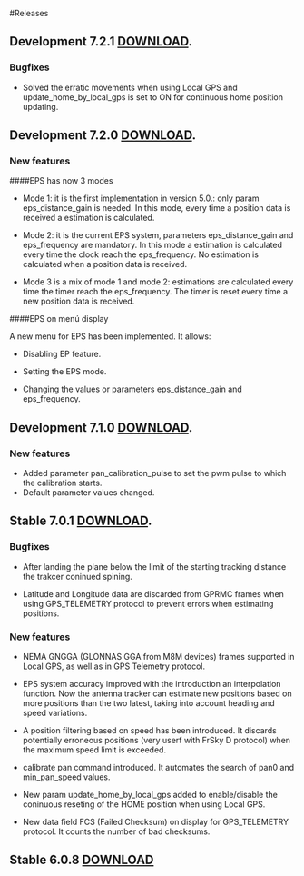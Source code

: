 #Releases

## Development 7.2.1 [DOWNLOAD](https://github.com/raul-ortega/u360gts/blob/master/releases/amv-open360tracker_NAZE-7.2.1.zip).

### Bugfixes

* Solved the erratic movements when using Local GPS and update_home_by_local_gps is set to ON for continuous home position updating.

## Development 7.2.0 [DOWNLOAD](https://github.com/raul-ortega/u360gts/blob/master/releases/amv-open360tracker_NAZE-7.2.0.zip).

### New features

####EPS has now 3 modes

* Mode 1: it is the first implementation in version 5.0.: only param eps_distance_gain is needed. In this mode, every time a position data is received a estimation is calculated.

* Mode 2: it is the current EPS system, parameters eps_distance_gain and eps_frequency are mandatory. In this mode a estimation is calculated every time the clock reach the eps_frequency. No estimation is calculated when a position data is received.

* Mode 3 is a mix of mode 1 and mode 2: estimations are calculated every time the timer reach the eps_frequency. The timer is reset every time a new position data is received.

####EPS on menú display

A new menu for EPS has been implemented. It allows:

* Disabling EP feature.

* Setting the EPS mode.

* Changing the values or parameters eps_distance_gain and eps_frequency.

## Development 7.1.0 [DOWNLOAD](https://github.com/raul-ortega/u360gts/blob/master/releases/amv-open360tracker_NAZE-7.1.0.zip).

### New features

* Added parameter pan_calibration_pulse to set the pwm pulse to which the calibration starts.
* Default parameter values changed.

## Stable 7.0.1 [DOWNLOAD](https://github.com/raul-ortega/u360gts/blob/master/releases/amv-open360tracker_NAZE-7.0.1.zip).

### Bugfixes

* After landing the plane below the limit of the starting tracking distance the trakcer coninued spining.

* Latitude and Longitude data are discarded from GPRMC frames when using GPS_TELEMETRY protocol to prevent errors when estimating positions.

### New features
	
* NEMA GNGGA (GLONNAS GGA from M8M devices) frames supported in Local GPS, as well as in GPS Telemetry protocol.

* EPS system accuracy improved with the introduction an interpolation function. Now the antenna tracker can estimate new positions based on more positions than the two latest, taking into account heading and speed variations.

* A position filtering based on speed has been introduced. It discards potentially erroneous positions (very userf with FrSky D protocol) when the maximum speed limit is exceeded.

* calibrate pan command introduced. It automates the search of pan0 and min_pan_speed values.

* New param update_home_by_local_gps added to enable/disable the coninuous reseting of the HOME position when using Local GPS.

* New data field FCS (Failed Checksum) on display for GPS_TELEMETRY protocol. It counts the number of bad checksums.

## Stable 6.0.8 [DOWNLOAD](https://github.com/raul-ortega/u360gts/blob/master/releases/amv-open360tracker_NAZE-6.0.8.zip)
